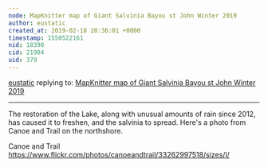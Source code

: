 ```yaml
---
node: MapKnitter map of Giant Salvinia Bayou st John Winter 2019
author: eustatic
created_at: 2019-02-18 20:36:01 +0000
timestamp: 1550522161
nid: 18390
cid: 21904
uid: 379
---
```




[eustatic](../profile/eustatic) replying to: [MapKnitter map of Giant Salvinia Bayou st John Winter 2019](../notes/eustatic/02-18-2019/mapknitter-map-of-giant-salvinia-bayou-st-john-winter-2019)

----
 The restoration of the Lake, along with unusual amounts of rain since 2012, has caused it to freshen, and the salvinia to spread.  Here's a photo from Canoe and Trail on the northshore.

Canoe and Trail
https://www.flickr.com/photos/canoeandtrail/33262997518/sizes/l/
